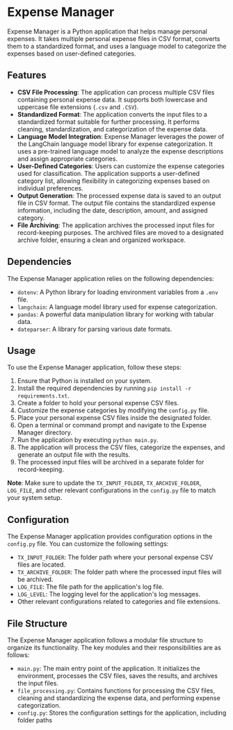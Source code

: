 # Expense Manager

Expense Manager is a Python application that helps manage personal expenses. It takes multiple personal expense files in CSV format, converts them to a standardized format, and uses a language model to categorize the expenses based on user-defined categories.

## Features

- **CSV File Processing**: The application can process multiple CSV files containing personal expense data. It supports both lowercase and uppercase file extensions (`.csv` and `.CSV`).
- **Standardized Format**: The application converts the input files to a standardized format suitable for further processing. It performs cleaning, standardization, and categorization of the expense data.
- **Language Model Integration**: Expense Manager leverages the power of the LangChain language model library for expense categorization. It uses a pre-trained language model to analyze the expense descriptions and assign appropriate categories.
- **User-Defined Categories**: Users can customize the expense categories used for classification. The application supports a user-defined category list, allowing flexibility in categorizing expenses based on individual preferences.
- **Output Generation**: The processed expense data is saved to an output file in CSV format. The output file contains the standardized expense information, including the date, description, amount, and assigned category.
- **File Archiving**: The application archives the processed input files for record-keeping purposes. The archived files are moved to a designated archive folder, ensuring a clean and organized workspace.

## Dependencies

The Expense Manager application relies on the following dependencies:

- `dotenv`: A Python library for loading environment variables from a `.env` file.
- `langchain`: A language model library used for expense categorization.
- `pandas`: A powerful data manipulation library for working with tabular data.
- `dateparser`: A library for parsing various date formats.

## Usage

To use the Expense Manager application, follow these steps:

1. Ensure that Python is installed on your system.
2. Install the required dependencies by running `pip install -r requirements.txt`.
3. Create a folder to hold your personal expense CSV files.
4. Customize the expense categories by modifying the `config.py` file.
5. Place your personal expense CSV files inside the designated folder.
6. Open a terminal or command prompt and navigate to the Expense Manager directory.
7. Run the application by executing `python main.py`.
8. The application will process the CSV files, categorize the expenses, and generate an output file with the results.
9. The processed input files will be archived in a separate folder for record-keeping.

**Note**: Make sure to update the `TX_INPUT_FOLDER`, `TX_ARCHIVE_FOLDER`, `LOG_FILE`, and other relevant configurations in the `config.py` file to match your system setup.

## Configuration

The Expense Manager application provides configuration options in the `config.py` file. You can customize the following settings:

- `TX_INPUT_FOLDER`: The folder path where your personal expense CSV files are located.
- `TX_ARCHIVE_FOLDER`: The folder path where the processed input files will be archived.
- `LOG_FILE`: The file path for the application's log file.
- `LOG_LEVEL`: The logging level for the application's log messages.
- Other relevant configurations related to categories and file extensions.

## File Structure

The Expense Manager application follows a modular file structure to organize its functionality. The key modules and their responsibilities are as follows:

- `main.py`: The main entry point of the application. It initializes the environment, processes the CSV files, saves the results, and archives the input files.
- `file_processing.py`: Contains functions for processing the CSV files, cleaning and standardizing the expense data, and performing expense categorization.
- `config.py`: Stores the configuration settings for the application, including folder paths
